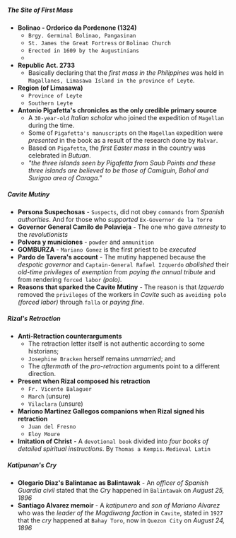 ##### The Site of First Mass
- **Bolinao - Ordorico da Pordenone (1324)**
	- `Brgy. Germinal Bolinao, Pangasinan`
	- `St. James the Great Fortress` or `Bolinao Church`
	- `Erected in 1609 by the Augustinians`
	- 
- **Republic Act. 2733**
	- Basically declaring that the *first mass in the Philippines* was held in `Magallanes, Limasawa Island in the province of Leyte`.
- **Region (of Limasawa)**
	- `Province of Leyte`
	- `Southern Leyte`
- **Antonio Pigafetta's chronicles as the only credible primary source**
	- A `30-year-old` *Italian scholar* who joined the expedition of `Magellan` during the time.
	- Some of `Pigafetta's manuscripts` on the `Magellan` expedition were *presented* in the book as a result of the research done by `Malvar`.
	- Based on `Pigafetta`, the *first Easter mass* in the country was celebrated in *Butuan*.
	- *"the three islands seen by Pigafetta from Saub Points and these three islands are believed to be those of Camiguin, Bohol and Surigao area of Caraga."*

##### Cavite Mutiny
- **Persona Suspechosas** - `Suspects`, did not obey `commands` from *Spanish authorities*. And for those who *supported* `Ex-Governor de la Torre`
- **Governor General Camilo de Polavieja** - The one who gave *amnesty* to the *revolutionists*
- **Polvora y municiones** - `powder` and `ammunition`
- **GOMBURZA** - `Mariano Gomez` is the first priest to be *executed*
- **Pardo de Tavera's account** - The mutiny happened because the *despotic governor* and `Captain-General Rafael Izquerdo` *abolished* their *old-time privileges* of *exemption* from *paying the annual tribute* and from rendering `forced labor` *(polo)*.
- **Reasons that sparked the Cavite Mutiny** - The reason is that *Izquerdo* removed the `privileges` of the workers in *Cavite* such as `avoiding polo` *(forced labor)* through `falla` or *paying fine*.

##### Rizal's Retraction
- **Anti-Retraction counterarguments**
	- The retraction letter itself is not authentic according to some historians;
	- `Josephine Bracken` herself remains *unmarried*; and 
	- The *aftermath* of the *pro-retraction* arguments point to a different direction.
- **Present when Rizal composed his retraction**
	- `Fr. Vicente Balaguer`
	- `March` (unsure)
	- `Vilaclara` (unsure)
- **Mariono Martinez Gallegos companions when Rizal signed his retraction**
	- `Juan del Fresno`
	- `Eloy Moure`
- **Imitation of Christ** - A `devotional book` divided into *four books of detailed spiritual instructions*. By `Thomas a Kempis`. `Medieval Latin`

##### Katipunan's Cry
- **Olegario Diaz's Balintanac as Balintawak** - An *officer of Spanish Guardia civil* stated that the *Cry* happened in `Balintawak` on *August 25, 1896*
- **Santiago Alvarez memoir** - A *katipunero* and *son of Mariano Alvarez* who was the *leader of the Magdiwang faction* in `Cavite`, stated in `1927` that the *cry* happened at `Bahay Toro`, now in `Quezon City` on *August 24, 1896*